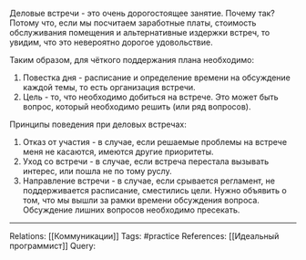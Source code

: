 Деловые встречи - это очень дорогостоящее занятие. Почему так? Потому что, если мы посчитаем заработные платы, стоимость обслуживания помещения и альтернативные издержки встреч, то увидим, что это невероятно дорогое удовольствие. 

Таким образом, для чёткого поддержания плана необходимо: 
1. Повестка дня - расписание и определение времени на обсуждение каждой темы, то есть организация встречи. 
2. Цель - то, что необходимо добиться на встрече. Это может быть вопрос, который необходимо решить (или ряд вопросов). 

Принципы поведения при деловых встречах:
1. Отказ от участия - в случае, если решаемые проблемы на встрече меня не касаются, имеются другие приоритеты. 
2. Уход со встречи - в случае, если встреча перестала вызывать интерес, или пошла не по тому руслу. 
3. Направление встречи - в случае, если срывается регламент, не поддерживается расписание, сместились цели. Нужно объявить о том, что мы вышли за рамки времени обсуждения вопроса. Обсуждение лишних вопросов необходимо пресекать. 

___
Relations: [[Коммуникации]] 
Tags: #practice 
References: [[Идеальный программист]] 
Query: 